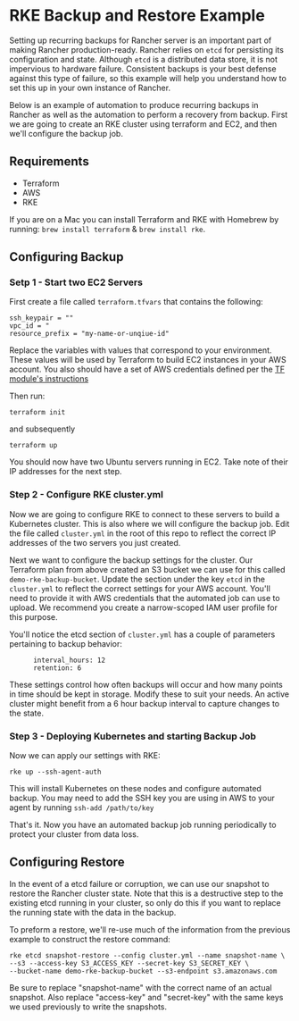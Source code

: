 # RKE Backup and Restore Example

Setting up recurring backups for Rancher server is an important part of making Rancher production-ready. Rancher relies on `etcd` for persisting its configuration and state. Although `etcd` is a distributed data store, it is not impervious to hardware failure. Consistent backups is your best defense against this type of failure, so this example will help you understand how to set this up in your own instance of Rancher. 

Below is an example of automation to produce recurring backups in Rancher as well as the automation to perform a recovery from backup. First we are going to create an RKE cluster using terraform and EC2, and then we'll configure the backup job. 

## Requirements
 - Terraform
 - AWS
 - RKE

 If you are on a Mac you can install Terraform and RKE with Homebrew by running: `brew install terraform` & `brew install rke`.

## Configuring Backup

### Setp 1 - Start two EC2 Servers
First create a file called `terraform.tfvars` that contains the following: 

```
ssh_keypair = ""
vpc_id = "
resource_prefix = "my-name-or-unqiue-id"
```

Replace the variables with values that correspond to your environment. These values will be used by Terraform to build EC2 instances in your AWS account. You also should have a set of AWS credentials defined per the [TF module's instructions](https://www.terraform.io/docs/providers/aws/index.html#authentication)


Then run: 

```
terraform init
```

and subsequently

```
terraform up
```

You should now have two Ubuntu servers running in EC2. Take note of their IP addresses for the next step.

### Step 2 - Configure RKE cluster.yml
Now we are going to configure RKE to connect to these servers to build a Kubernetes cluster. This is also where we will configure the backup job. Edit the file called `cluster.yml` in the root of this repo to reflect the correct IP addresses of the two servers you just created. 

Next we want to configure the backup settings for the cluster. Our Terraform plan from above created an S3 bucket we can use for this called `demo-rke-backup-bucket`. Update the section under the key `etcd` in the `cluster.yml` to reflect the correct settings for your AWS account. You'll need to provide it with AWS credentials that the automated job can use to upload. We recommend you create a narrow-scoped IAM user profile for this purpose. 

You'll notice the etcd section of `cluster.yml` has a couple of parameters pertaining to backup behavior:

```
      interval_hours: 12
      retention: 6
```

These settings control how often backups will occur and how many points in time should be kept in storage. Modify these to suit your needs. An active cluster might benefit from a 6 hour backup interval to capture changes to the state. 

### Step 3 - Deploying Kubernetes and starting Backup Job
Now we can apply our settings with RKE:

```
rke up --ssh-agent-auth
```

This will install Kubernetes on these nodes and configure automated backup. You may need to add the SSH key you are using in AWS to your agent by running `ssh-add /path/to/key`

That's it. Now you have an automated backup job running periodically to protect your cluster from data loss. 

## Configuring Restore

In the event of a etcd failure or corruption, we can use our snapshot to restore the Rancher cluster state. Note that this is a destructive step to the existing etcd running in your cluster, so only do this if you want to replace the running state with the data in the backup. 

To preform a restore, we'll re-use much of the information from the previous example to construct the restore command: 

```
rke etcd snapshot-restore --config cluster.yml --name snapshot-name \
--s3 --access-key S3_ACCESS_KEY --secret-key S3_SECRET_KEY \
--bucket-name demo-rke-backup-bucket --s3-endpoint s3.amazonaws.com
```

Be sure to replace "snapshot-name" with the correct name of an actual snapshot. Also replace "access-key" and "secret-key" with the same keys we used previously to write the snapshots. 
